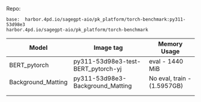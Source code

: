 

Repo:
```
base:  harbor.4pd.io/sagegpt-aio/pk_platform/torch-benchmark:py311-53d98e3
harbor.4pd.io/sagegpt-aio/pk_platform/torch-benchmark
```

| Model              | Image tag                             | Memory Usage      |
|--------------------|---------------------------------------|-------------------|
| BERT_pytorch       |  py311-53d98e3-test-BERT_pytorch-yj   | eval - 1440 MiB   |
| Background_Matting |  py311-53d98e3-Background_Matting     | No eval, train - (1.5957GB)   |
|        |     |    |
|        |     |    |

